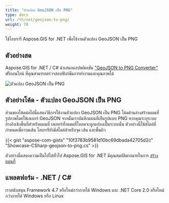 ```yaml
---
title: "ตัวแปลง GeoJSON เป็น PNG"
type: docs
url: /th/net/geojson-to-png/
weight: 70
---
```


ใช้ไลบรารี Aspose.GIS for .NET เพื่อใช้งานตัวแปลง GeoJSON เป็น PNG

## **ตัวอย่างสด**

Aspose.GIS for .NET / C# นำเสนอแอปพลิเคชัน ["GeoJSON to PNG Converter"](https://products.aspose.app/gis/viewer/geojson-to-png) ฟรีออนไลน์ ที่คุณสามารถตรวจสอบฟังก์ชันการทำงานและคุณภาพได้

![ตัวแปลง GeoJSON เป็น PNG](viewer.png)

## **ตัวอย่างโค้ด - ตัวแปลง GeoJSON เป็น PNG**

ส่วนของโค้ดต่อไปนี้แสดงวิธีการใช้งานตัวแปลง GeoJSON เป็น PNG โค้ดด้านล่างสร้างแผนที่รูปภาพโดยใช้เลเยอร์ GeoJSON จากนั้นเราบันทึกแผนที่เป็นรูปแบบ PNG หากคุณระบุระบบอ้างอิงเชิงพื้นที่สำหรับแผนที่ เลเยอร์ทั้งหมดที่โหลดจะถูกแปลงเป็นระบบนั้น
ตัวอย่างนี้ใช้สไตล์ที่กำหนดเพื่อวาดเส้น ไลบรารียังมีสไตล์สำหรับจุด เส้น และพื้นผิว

{{< gist "aspose-com-gists" "10f3783b9581d10bc69dbada42705d2c" "Showcase-CSharp-geojson-to-png.cs" >}}

ตัวอย่างนี้แสดงความเป็นไปได้ทั่วไป Aspose.GIS for .NET มีคุณสมบัติมากมายในการ [สร้างแผนที่](https://docs.aspose.com/gis/net/map-rendering/)

## **แพลตฟอร์ม - .NET / C#**

เราสนับสนุน Framework 4.7 หรือใหม่กว่าภายใต้ Windows และ .NET Core 2.0 หรือใหม่กว่าภายใต้ Windows หรือ Linux
